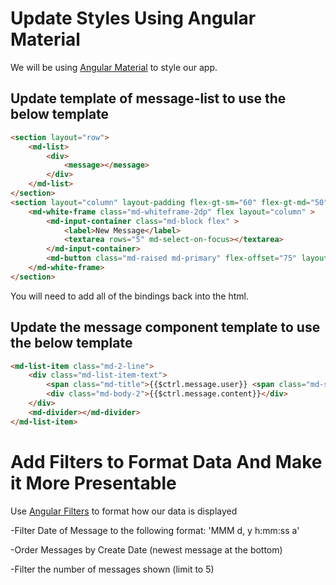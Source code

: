 # Update Styles Using Angular Material

We will be using [Angular Material](https://material.angularjs.org/latest/) to style our app.

## Update template of message-list to use the below template

```html
<section layout="row">
    <md-list>
        <div>
            <message></message>
        </div>
    </md-list>
</section>
<section layout="column" layout-padding flex-gt-sm="60" flex-gt-md="50">
    <md-white-frame class="md-whiteframe-2dp" flex layout="column" >
        <md-input-container class="md-block flex" >
            <label>New Message</label>
            <textarea rows="5" md-select-on-focus></textarea>
        </md-input-container>
        <md-button class="md-raised md-primary" flex-offset="75" layout-align="end">Send Message</md-button>
    </md-white-frame>
</section>

```

You will need to add all of the bindings back into the html.

## Update the message component template to use the below template

```html
<md-list-item class="md-2-line">
    <div class="md-list-item-text">
        <span class="md-title">{{$ctrl.message.user}} <span class="md-subhead md-caption">- {{$ctrl.message.date}}</span></span>
        <div class="md-body-2">{{$ctrl.message.content}}</div>
    </div>
    <md-divider></md-divider>
</md-list-item>
```

# Add Filters to Format Data And Make it More Presentable

Use [Angular Filters](https://docs.angularjs.org/api/ng/filter) to format how our data is displayed

-Filter Date of Message to the following format: 'MMM d, y h:mm:ss a'

-Order Messages by Create Date (newest message at the bottom)

-Filter the number of messages shown (limit to 5)
